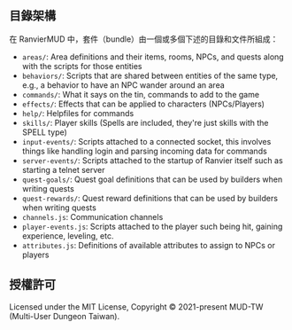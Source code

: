 
## 目錄架構

在 RanvierMUD 中，套件（bundle）由一個或多個下述的目錄和文件所組成：

- `areas/`: Area definitions and their items, rooms, NPCs, and quests along with the scripts for those entities
- `behaviors/`: Scripts that are shared between entities of the same type, e.g., a behavior to have an NPC wander around an area
- `commands/`: What it says on the tin, commands to add to the game
- `effects/`: Effects that can be applied to characters (NPCs/Players)
- `help/`: Helpfiles for commands
- `skills/`: Player skills (Spells are included, they're just skills with the SPELL type)
- `input-events/`: Scripts attached to a connected socket, this involves things like handling login and parsing incoming data for commands
- `server-events/`: Scripts attached to the startup of Ranvier itself such as starting a telnet server
- `quest-goals/`: Quest goal definitions that can be used by builders when writing quests
- `quest-rewards/`: Quest reward definitions that can be used by builders when writing quests
- `channels.js`: Communication channels
- `player-events.js`: Scripts attached to the player such being hit, gaining experience, leveling, etc.
- `attributes.js`: Definitions of available attributes to assign to NPCs or players

## 授權許可

Licensed under the MIT License, Copyright © 2021-present MUD-TW (Multi-User Dungeon Taiwan).
